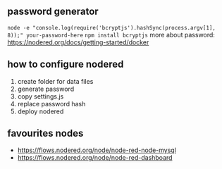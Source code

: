 ## password generator
`node -e "console.log(require('bcryptjs').hashSync(process.argv[1], 8));" your-password-here`
`npm install bcryptjs`
more about password: https://nodered.org/docs/getting-started/docker


## how to configure nodered
1. create folder for data files
2. generate password
3. copy settings.js
4. replace password hash
5. deploy nodered



## favourites nodes
* https://flows.nodered.org/node/node-red-node-mysql
* https://flows.nodered.org/node/node-red-dashboard